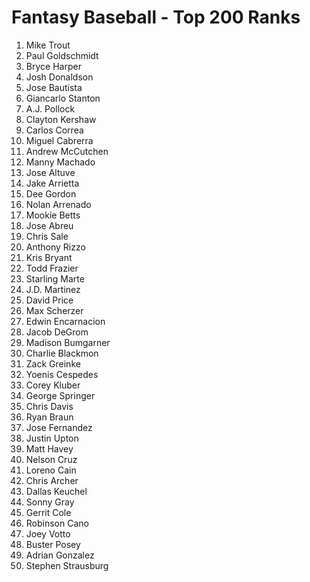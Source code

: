 # Fantasy Baseball - Top 200 Ranks

1. Mike Trout
2. Paul Goldschmidt
3. Bryce Harper
4. Josh Donaldson
5. Jose Bautista
6. Giancarlo Stanton
7. A.J. Pollock
8. Clayton Kershaw
9. Carlos Correa
10. Miguel Cabrerra
11. Andrew McCutchen
12. Manny Machado
13. Jose Altuve
14. Jake Arrietta
15. Dee Gordon
16. Nolan Arrenado
17. Mookie Betts
18. Jose Abreu
19. Chris Sale
20. Anthony Rizzo
21. Kris Bryant
22. Todd Frazier
23. Starling Marte
24. J.D. Martinez
25. David Price
26. Max Scherzer
27. Edwin Encarnacion
28. Jacob DeGrom
29. Madison Bumgarner
30. Charlie Blackmon
31. Zack Greinke
32. Yoenis Cespedes
33. Corey Kluber
34. George Springer
35. Chris Davis
36. Ryan Braun
37. Jose Fernandez
38. Justin Upton
39. Matt Havey
40. Nelson Cruz
41. Loreno Cain
42. Chris Archer
43. Dallas Keuchel
44. Sonny Gray
45. Gerrit Cole
46. Robinson Cano
47. Joey Votto
48. Buster Posey
49. Adrian Gonzalez
50. Stephen Strausburg

















